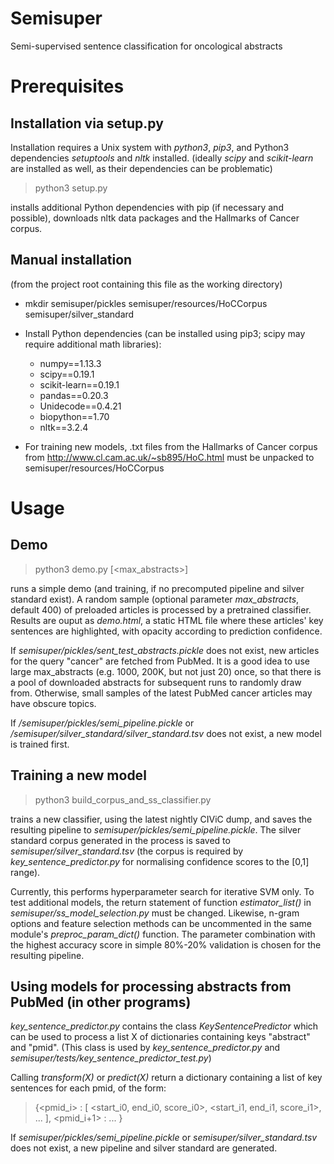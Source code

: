# Semisuper
Semi-supervised sentence classification for oncological abstracts

# Prerequisites

## Installation via setup.py

Installation requires a Unix system with *python3*, *pip3*, and Python3 dependencies *setuptools* and *nltk* installed.
(ideally *scipy* and *scikit-learn* are installed as well, as their dependencies can be problematic)

> python3 setup.py

installs additional Python dependencies with pip (if necessary and possible), downloads nltk data packages and the Hallmarks of Cancer corpus.

## Manual installation

(from the project root containing this file as the working directory)

* mkdir semisuper/pickles semisuper/resources/HoCCorpus semisuper/silver_standard

* Install Python dependencies (can be installed using pip3; scipy may require additional math libraries):
    * numpy==1.13.3
    * scipy==0.19.1
    * scikit-learn==0.19.1
    * pandas==0.20.3
    * Unidecode==0.4.21
    * biopython==1.70
    * nltk==3.2.4

* For training new models, .txt files from the Hallmarks of Cancer corpus from http://www.cl.cam.ac.uk/~sb895/HoC.html must be unpacked to semisuper/resources/HoCCorpus


# Usage

## Demo 

> python3 demo.py [<max_abstracts>]

runs a simple demo (and training, if no precomputed pipeline and silver standard exist).
A random sample (optional parameter *max_abstracts*, default 400) of preloaded articles is processed by a pretrained classifier. Results are ouput as *demo.html*, a static HTML file where these articles' key sentences are highlighted, with opacity according to prediction confidence.

If *semisuper/pickles/sent_test_abstracts.pickle* does not exist, new articles for the query "cancer" are fetched from PubMed.
It is a good idea to use large max_abstracts (e.g. 1000, 200K, but not just 20) once, so that there is a pool of downloaded abstracts for subsequent runs to randomly draw from. Otherwise, small samples of the latest PubMed cancer articles may have obscure topics.

If */semisuper/pickles/semi_pipeline.pickle* or */semisuper/silver_standard/silver_standard.tsv* does not exist, a new model is trained first.


## Training a new model

> python3 build_corpus_and_ss_classifier.py

trains a new classifier, using the latest nightly CIViC dump, and saves the resulting pipeline to *semisuper/pickles/semi_pipeline.pickle*. The silver standard corpus generated in the process is saved to *semisuper/silver_standard.tsv* (the corpus is required by *key_sentence_predictor.py* for normalising confidence scores to the [0,1] range).

Currently, this performs hyperparameter search for iterative SVM only. To test additional models, the return statement of function *estimator_list()* in *semisuper/ss_model_selection.py* must be changed. Likewise, n-gram options and feature selection methods can be uncommented in the same module's *preproc_param_dict()* function. The parameter combination with the highest accuracy score in simple 80%-20% validation is chosen for the resulting pipeline.


## Using models for processing abstracts from PubMed (in other programs)

*key_sentence_predictor.py* contains the class *KeySentencePredictor* which can be used to process a list X of dictionaries containing keys "abstract" and "pmid". 
(This class is used by *key_sentence_predictor.py* and *semisuper/tests/key_sentence_predictor_test.py*)

Calling *transform(X)* or *predict(X)* return a dictionary containing a list of key sentences for each pmid, of the form: 

> {<pmid_i> : [ <start_i0, end_i0, score_i0>, <start_i1, end_i1, score_i1>, ... ], <pmid_i+1> : ... }

If *semisuper/pickles/semi_pipeline.pickle* or *semisuper/silver_standard.tsv* does not exist, a new pipeline and silver standard are generated.
